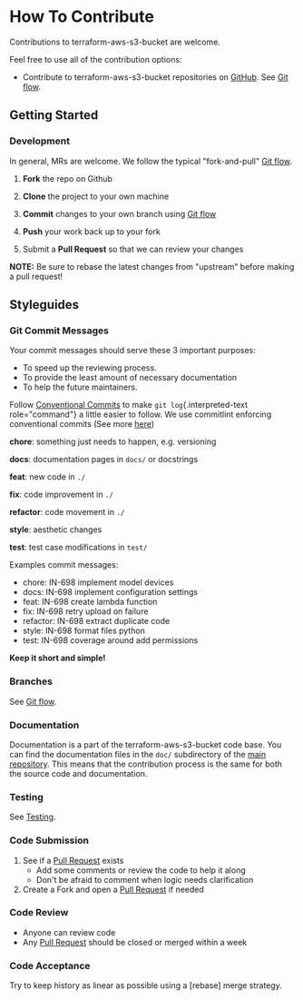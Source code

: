 <!-- Space: Projects -->
<!-- Parent: TerraformAwsS3Bucket -->
<!-- Title: Contributing TerraformAwsS3Bucket -->

<!-- Label: TerraformAwsS3Bucket -->
<!-- Label: Project -->
<!-- Label: Contributing -->
<!-- Include: disclaimer.md -->
<!-- Include: ac:toc -->

# How To Contribute

Contributions to terraform-aws-s3-bucket are welcome.

Feel free to use all of the contribution options:

- Contribute to terraform-aws-s3-bucket repositories on [GitHub](https://github.com/hadenlabs/terraform-aws-s3-bucket). See [Git flow](./contribute/git-flow.md).

## Getting Started

### Development

In general, MRs are welcome. We follow the typical "fork-and-pull" [Git flow](./contribute/git-flow.md).

1.  **Fork** the repo on Github
2.  **Clone** the project to your own machine
3.  **Commit** changes to your own branch using [Git flow](./contribute/git-flow.md)
4.  **Push** your work back up to your fork

5.  Submit a **Pull Request** so that we can review your changes

**NOTE:** Be sure to rebase the latest changes from "upstream" before making a pull request!

## Styleguides

### Git Commit Messages

Your commit messages should serve these 3 important purposes:

- To speed up the reviewing process.
- To provide the least amount of necessary documentation
- To help the future maintainers.

Follow [Conventional Commits](https://www.conventionalcommits.org/en/v1.0.0) to make `git log`{.interpreted-text role="command"} a little easier to follow. We use commitlint enforcing conventional commits (See more [here](https://github.com/conventional-changelog/commitlint))

**chore**: something just needs to happen, e.g. versioning

**docs**: documentation pages in `docs/` or docstrings

**feat**: new code in `./`

**fix**: code improvement in `./`

**refactor**: code movement in `./`

**style**: aesthetic changes

**test**: test case modifications in `test/`

Examples commit messages:

- chore: IN-698 implement model devices
- docs: IN-698 implement configuration settings
- feat: IN-698 create lambda function
- fix: IN-698 retry upload on failure
- refactor: IN-698 extract duplicate code
- style: IN-698 format files python
- test: IN-698 coverage around add permissions

**Keep it short and simple!**

### Branches

See [Git flow](./contribute/git-flow.md).

### Documentation

Documentation is a part of the terraform-aws-s3-bucket code base. You can find the documentation files in the `doc/` subdirectory of the [main repository](https://github.com/hadenlabs/terraform-aws-s3-bucket). This means that the contribution process is the same for both the source code and documentation.

### Testing

See [Testing](./testing.md).

### Code Submission

1.  See if a [Pull Request](https://github.com/hadenlabs/terraform-aws-s3-bucket/pulls) exists
    - Add some comments or review the code to help it along
    - Don\'t be afraid to comment when logic needs clarification
2.  Create a Fork and open a [Pull Request](https://github.com/hadenlabs/terraform-aws-s3-bucket/pulls) if needed

### Code Review

- Anyone can review code
- Any [Pull Request](https://github.com/hadenlabs/terraform-aws-s3-bucket/pulls) should be closed or merged within a week

### Code Acceptance

Try to keep history as linear as possible using a [rebase] merge strategy.
